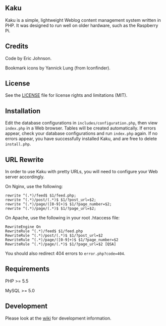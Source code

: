 ## Kaku
Kaku is a simple, lightweight Weblog content management system written in PHP. It was designed to run well on older hardware, such as the Raspberry Pi.

## Credits
Code by Eric Johnson.

Bookmark icons by Yannick Lung (from Iconfinder).

## License
See the [LICENSE](LICENSE.md) file for license rights and limitations (MIT).

## Installation
Edit the database configurations in `includes/configuration.php`, then view `index.php` in a Web browser. Tables will be created automatically. If errors appear, check your database configurations and run `index.php` again. If no errors appear, you have successfully installed Kaku, and are free to delete `install.php`.

## URL Rewrite
In order to use Kaku with pretty URLs, you will need to configure your Web server accordingly.

On Nginx, use the following:

```
rewrite ^(.*)/feed$ $1/feed.php;
rewrite ^(.*)/post/(.*)$ $1/?post_url=$2;
rewrite ^(.*)/page/([0-9]+)$ $1/?page_number=$2;
rewrite ^(.*)/page/(.*)$ $1/?page_url=$2;
```

On Apache, use the following in your root .htaccess file:

```
RewriteEngine On
RewriteRule ^(.*)/feed$ $1/feed.php
RewriteRule ^(.*)/post/(.*)$ $1/?post_url=$2
RewriteRule ^(.*)/page/([0-9]+)$ $1/?page_number=$2
RewriteRule ^(.*)/page/(.*)$ $1/?page_url=$2 [QSA]
```

You should also redirect 404 errors to `error.php?code=404`.

## Requirements
PHP >= 5.5

MySQL >= 5.0

## Development
Please look at the [wiki](https://github.com/ecj2/kaku/wiki) for development information.

